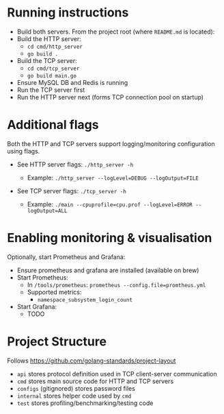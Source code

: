 # Running instructions
- Build both servers. From the project root (where `README.md` is located):
- Build the HTTP server:
    - `cd cmd/http_server`
    - `go build .`
- Build the TCP server:
    - `cd cmd/tcp_server`
    - `go build main.go`
- Ensure MySQL DB and Redis is running
- Run the TCP server first
- Run the HTTP server next (forms TCP connection pool on startup)

# Additional flags
Both the HTTP and TCP servers support logging/monitoring configuration using
flags.
- See HTTP server flags: `./http_server -h`
    - Example: `./http_server --logLevel=DEBUG --logOutput=FILE`
    

- See TCP server flags: `./tcp_server -h`
    - Example: `./main --cpuprofile=cpu.prof --logLevel=ERROR --logOutput=ALL`

# Enabling monitoring & visualisation
Optionally, start Prometheus and Grafana:
- Ensure prometheus and grafana are installed (available on brew)
- Start Prometheus:
  - In `/tools/prometheus`: `prometheus --config.file=promtheus.yml`
  - Supported metrics:
    - `namespace_subsystem_login_count`
- Start Grafana:
  - TODO

# Project Structure
Follows https://github.com/golang-standards/project-layout
- `api` stores protocol definition used in TCP client-server communication
- `cmd` stores main source code for HTTP and TCP servers
- `configs` (gitignored) stores password files
- `internal` stores helper code used by `cmd`
- `test` stores profiling/benchmarking/testing code
